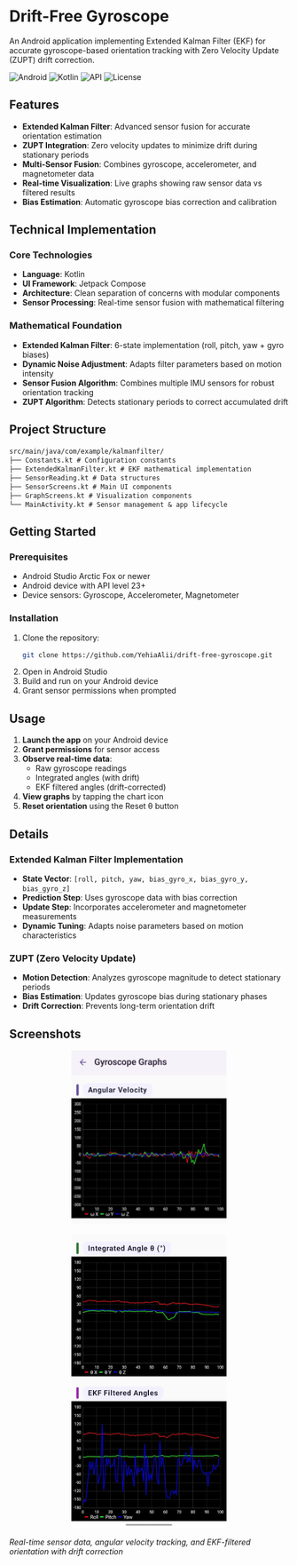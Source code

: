 # Drift-Free Gyroscope

An Android application implementing Extended Kalman Filter (EKF) for accurate gyroscope-based orientation tracking with Zero Velocity Update (ZUPT) drift correction.

![Android](https://img.shields.io/badge/Platform-Android-green.svg)
![Kotlin](https://img.shields.io/badge/Language-Kotlin-blue.svg)
![API](https://img.shields.io/badge/API-23%2B-brightgreen.svg)
![License](https://img.shields.io/badge/License-MIT-yellow.svg)

## Features

- **Extended Kalman Filter**: Advanced sensor fusion for accurate orientation estimation
- **ZUPT Integration**: Zero velocity updates to minimize drift during stationary periods  
- **Multi-Sensor Fusion**: Combines gyroscope, accelerometer, and magnetometer data
- **Real-time Visualization**: Live graphs showing raw sensor data vs filtered results
- **Bias Estimation**: Automatic gyroscope bias correction and calibration

## Technical Implementation

### Core Technologies
- **Language**: Kotlin
- **UI Framework**: Jetpack Compose  
- **Architecture**: Clean separation of concerns with modular components
- **Sensor Processing**: Real-time sensor fusion with mathematical filtering

### Mathematical Foundation
- **Extended Kalman Filter**: 6-state implementation (roll, pitch, yaw + gyro biases)
- **Dynamic Noise Adjustment**: Adapts filter parameters based on motion intensity
- **Sensor Fusion Algorithm**: Combines multiple IMU sensors for robust orientation tracking
- **ZUPT Algorithm**: Detects stationary periods to correct accumulated drift

## Project Structure

```
src/main/java/com/example/kalmanfilter/
├── Constants.kt # Configuration constants
├── ExtendedKalmanFilter.kt # EKF mathematical implementation
├── SensorReading.kt # Data structures
├── SensorScreens.kt # Main UI components
├── GraphScreens.kt # Visualization components
└── MainActivity.kt # Sensor management & app lifecycle
```

## Getting Started

### Prerequisites
- Android Studio Arctic Fox or newer
- Android device with API level 23+
- Device sensors: Gyroscope, Accelerometer, Magnetometer

### Installation
1. Clone the repository:
   ```bash
   git clone https://github.com/YehiaAlii/drift-free-gyroscope.git
   ```
2. Open in Android Studio
3. Build and run on your Android device
4. Grant sensor permissions when prompted

## Usage

1. **Launch the app** on your Android device
2. **Grant permissions** for sensor access
3. **Observe real-time data**:
   - Raw gyroscope readings
   - Integrated angles (with drift)
   - EKF filtered angles (drift-corrected)
4. **View graphs** by tapping the chart icon
5. **Reset orientation** using the Reset θ button

## Details

### Extended Kalman Filter Implementation
- **State Vector**: `[roll, pitch, yaw, bias_gyro_x, bias_gyro_y, bias_gyro_z]`
- **Prediction Step**: Uses gyroscope data with bias correction
- **Update Step**: Incorporates accelerometer and magnetometer measurements
- **Dynamic Tuning**: Adapts noise parameters based on motion characteristics

### ZUPT (Zero Velocity Update)
- **Motion Detection**: Analyzes gyroscope magnitude to detect stationary periods
- **Bias Estimation**: Updates gyroscope bias during stationary phases
- **Drift Correction**: Prevents long-term orientation drift

## Screenshots

<div align="center">
  <img src="screenshots/angular_velocity_graph.jpg" width="280" alt="Main Sensor Screen">
   <br><br>
  <img src="screenshots/integrated_filtered_angles_graph.png" width="280" alt="Integrated and EKF Filtered Data">
</div>

*Real-time sensor data, angular velocity tracking, and EKF-filtered orientation with drift correction*
